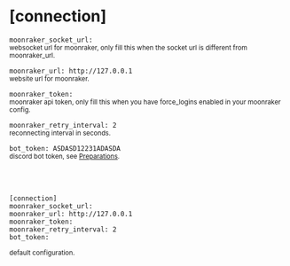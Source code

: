 # [connection]

`moonraker_socket_url:`  
<small>websocket url for moonraker, only fill this when the socket url is different from moonraker_url.</small>  

`moonraker_url: http://127.0.0.1`  
<small>website url for moonraker.</small>  

`moonraker_token:`  
<small>moonraker api token, only fill this when you have force_logins enabled in your moonraker config.</small>

`moonraker_retry_interval: 2`  
<small>reconnecting interval in seconds.</small>  

`bot_token: ASDASD12231ADASDA`  
<small>discord bot token, see [Preparations](/mooncord/install/#create-discord-application).</small>

<br><br>
```console
[connection]
moonraker_socket_url:
moonraker_url: http://127.0.0.1
moonraker_token:
moonraker_retry_interval: 2
bot_token:
```
<small>default configuration.</small>